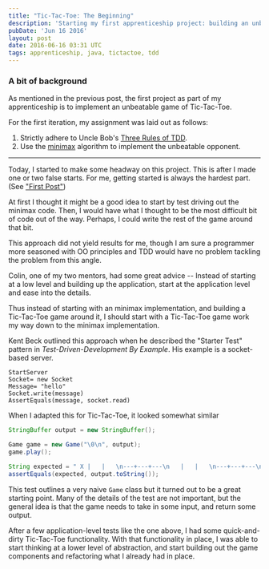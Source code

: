 ```yaml
---
title: "Tic-Tac-Toe: The Beginning"
description: 'Starting my first apprenticeship project: building an unbeatable Tic-Tac-Toe game using TDD and the minimax algorithm.'
pubDate: 'Jun 16 2016'
layout: post
date: 2016-06-16 03:31 UTC
tags: apprenticeship, java, tictactoe, tdd
---
```


### A bit of background
As mentioned in the previous post, the first project as part of my apprenticeship is to implement an unbeatable game of Tic-Tac-Toe.

For the first iteration, my assignment was laid out as follows:

1. Strictly adhere to Uncle Bob's [Three Rules of TDD](http://butunclebob.com/ArticleS.UncleBob.TheThreeRulesOfTdd).
2. Use the [minimax](https://en.wikipedia.org/wiki/Minimax) algorithm to implement the unbeatable opponent.

---

Today, I started to make some headway on this project. This is after I made one or two false starts. For me, getting started is always the hardest part. (See ["First Post"](https://blog.damonkelley.me/2016/06/13/first-post/))


At first I thought it might be a good idea to start by test driving out the minimax code. Then, I would have what I thought to be the most difficult bit of code out of the way. Perhaps, I could write the rest of the game around that bit.

This approach did not yield results for me, though I am sure a programmer more seasoned with OO principles and TDD would have no problem tackling the problem from this angle.

Colin, one of my two mentors, had some great advice -- Instead of starting at a low level and building up the application, start at the application level and ease into the details.

Thus instead of starting with an minimax implementation, and building a Tic-Tac-Toe game around it, I should start with a Tic-Tac-Toe game work my way down to the minimax implementation.


Kent Beck outlined this approach when he described the "Starter Test" pattern in _Test-Driven-Development By Example_. His example is a socket-based server.

```console
StartServer
Socket= new Socket
Message= "hello"
Socket.write(message)
AssertEquals(message, socket.read)
```

When I adapted this for Tic-Tac-Toe, it looked somewhat similar

```java
StringBuffer output = new StringBuffer();

Game game = new Game("\0\n", output);
game.play();

String expected = " X |   |   \n---+---+---\n   |   |   \n---+---+---\n   |   |   \n";
assertEquals(expected, output.toString());
```

This test outlines a very naive `Game` class but it turned out to be a great starting point. Many of the details of the test are not important, but the general idea is that the game needs to take in some input, and return some output.

After a few application-level tests like the one above, I had some quick-and-dirty Tic-Tac-Toe functionality. With that functionality in place, I was able to start thinking at a lower level of abstraction, and start building out the game components and refactoring what I already had in place.
